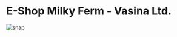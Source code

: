 # E-Shop Milky Ferm - Vasina Ltd.
![snap](https://github.com/prokopmilk/develop/tree/master/WebSite/Pictures/Capture.PNG)